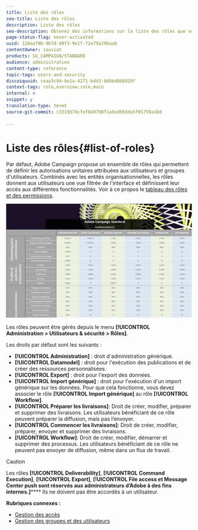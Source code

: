 ```yaml
---
title: Liste des rôles
seo-title: Liste des rôles
description: Liste des rôles
seo-description: Obtenez des informations sur la liste des rôles que vous pouvez affecter à vos utilisateurs.
page-status-flag: never-activated
uuid: 128aaf9b-9b7d-49f3-9e1f-72e79a29baa0
contentOwner: sauviat
products: SG_CAMPAIGN/STANDARD
audience: administration
content-type: reference
topic-tags: users-and-security
discoiquuid: ceaa3c94-9e1a-4271-b443-b00b4068929f
context-tags: role,overview;role,main
internal: n
snippet: y
translation-type: tm+mt
source-git-commit: c331937dcfef849798f1a5ed693da5f01759a1b8

---
```



# Liste des rôles{#list-of-roles}

Par défaut, Adobe Campaign propose un ensemble de rôles qui permettent de définir les autorisations unitaires attribuées aux utilisateurs et groupes d'utilisateurs. Combinés avec les entités organisationnelles, les rôles donnent aux utilisateurs une vue filtrée de l'interface et définissent leur accès aux différentes fonctionnalités. Voir à ce propos le [tableau des rôles et des permissions](https://docs.campaign.adobe.com/doc/standard/en/Technotes/AdobeCampaign-ACSRights.pdf).

[![image](/help/administration/using/assets/user_management_3.png)](https://docs.campaign.adobe.com/doc/standard/en/Technotes/AdobeCampaign-ACSRights.pdf)

Les rôles peuvent être gérés depuis le menu **[!UICONTROL Administration &gt; Utilisateurs &amp; sécurité &gt; Rôles]**.

Les droits par défaut sont les suivants :

* **[!UICONTROL Administration]** : droit d'administration générique.
* **[!UICONTROL Datamodel]** : droit pour l'exécution des publications et de créer des ressources personnalisées.
* **[!UICONTROL Export]** : droit pour l'export des données.
* **[!UICONTROL Import générique]** : droit pour l'exécution d'un import générique sur les données. Pour que cela fonctionne, vous devez associer le rôle **[!UICONTROL Import générique]** au rôle **[!UICONTROL Workflow]**.
* **[!UICONTROL Préparer les livraisons]**: Droit de créer, modifier, préparer et supprimer des livraisons. Les utilisateurs bénéficiant de ce rôle peuvent préparer la diffusion, mais pas l’envoyer.
* **[!UICONTROL Commencer les livraisons]**: Droit de créer, modifier, préparer, envoyer et supprimer des livraisons.
* **[!UICONTROL Workflow]**: Droit de créer, modifier, démarrer et supprimer des processus. Les utilisateurs bénéficiant de ce rôle ne peuvent pas envoyer de diffusion, même dans un flux de travail.

>[!CAUTION]
>
>Les rôles **[!UICONTROL Deliverability]**, **[!UICONTROL Command Execution]**, **[!UICONTROL Export]**, **[!UICONTROL File access et Message Center push sont réservés aux administrateurs d’Adobe à des fins internes.]****** Ils ne doivent pas être accordés à un utilisateur.

**Rubriques connexes :**

* [Gestion des accès](../../administration/using/about-access-management.md)
* [Gestion des groupes et des utilisateurs](../../administration/using/managing-groups-and-users.md)

